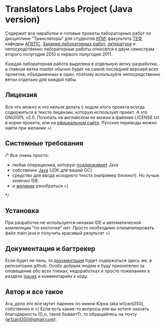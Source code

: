 Translators Labs Project (Java version)
=======================================

Содержит все наработки и готовые проекты лабораторных работ по дисциплине "Трансляторы" для студентов [КПИ](http://kpi.ua/), факультета [ТЕФ](http://tef.kpi.ua/), кафедры [АПЕПС](http://apeps.kpi.ua/). [Задания лабораторных работ][labsTasks], [литература][literature] и непосредственно лабораторные работы относятся к двум семестрам второго полугодия 2010 и первого полугодия 2011. 

Каждая лабораторная работа выделена в отдельную ветку разработки, а
главная ветка master обычно будет не самой последней версией всех проектов,
объединенных в один, поэтому используйте непосредственно ветки отдельно для
каждой лабы.

[labsTasks]: http://github.com/w1zard350/TranslatorsLabs/wiki/%D0%97%D0%B0%D0%B4%D0%B0%D0%BD%D0%B8%D1%8F-%D0%BB%D0%B0%D0%B1%D0%BE%D1%80%D0%B0%D1%82%D0%BE%D1%80%D0%BD%D1%8B%D1%85-%D1%80%D0%B0%D0%B1%D0%BE%D1%82
[literature]: http://github.com/w1zard350/TranslatorsLabs/wiki/%D0%9B%D0%B8%D1%82%D0%B5%D1%80%D0%B0%D1%82%D1%83%D1%80%D0%B0


Лицензия
--------

Все что можно и что нельзя делать с кодом этого проекта всегда содержиться в
тексте лицензии, которую использует проект. А это GNU/GPL v2.0. Почитать на
английском ее можно в файлике LICENSE.txt в корне проекта, или на [официальном
сайте](http://www.gnu.org/licenses/gpl-2.0.html). Русские переводы можно найти при желании =)

Системные требования
--------------------

/*
Все очень просто:

- любая операционка, которую [поддерживает][platforms] Java
- собственно [Java][download] (JDK для вашей ОС)
- средство для ввода исходного текста (например блокнот). Но лучше конечно IDE.
- и [желание][motivation] разобраться =)

[platforms]: http://qt.nokia.com/products/platform/platforms
[download]: http://qt.nokia.com/downloads
[qtIDE]: http://qt.nokia.com/products/developer-tools/developer-tools
[msvs]: http://qt.nokia.com/downloads/visual-studio-add-in
[motivation]: http://ru.wikipedia.org/wiki/%D0%9C%D0%BE%D1%82%D0%B8%D0%B2%D0%B0%D1%86%D0%B8%D1%8F
*/

Установка
---------

При разработке не используется никакая IDE и автоматической компиляции "по
кнопочке" нет. Просто необходимо откомпилировать файл main.java и получить
красивый результат =)

Документация и багтрекер
------------------------

Если будет не лень, то [документация][docs] будет содержаться здесь же, в репозитории
github. Особо добрым людям я буду признателен за оповещение обо всех глюках,
недоработках и просто пожеланиях в разделе [issues][issues] и комментариях к коду.

[docs]: http://github.com/w1zard350/TranslatorsLabs/wiki
[issues]: http://github.com/w1zard350/TranslatorsLabs/issues

Автор и все такое
-----------------

Ага, дело это все мутит паренек по имени Юрка (aka w1zard350), собственно я =) Если есть
какие-то вопросы или вы хотите оказать благодарность (0_о, такое бывает?), то
обращайтесь на почту (w1zard350@gmail.com).

